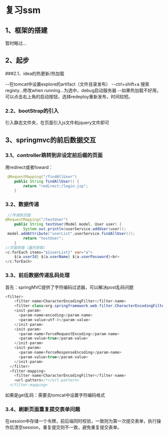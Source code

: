 # 复习ssm

## 1、框架的搭建

暂时略过...

## 2、起步

###2.1、idea的热更新/热加载

--在tomcat中设置explore的artifact（文件目录发布）
--ctrl+shift+a 搜索registy...修改when running...为选中，debug启动服务器
--如果热加载不好用，可以点击右上角的启动按钮，选择redeploy重新发布，时间较短。

### 2.2、bootStrap的引入

引入静态文件夹，在页面引入js文件和jquery文件即可

## 3、springmvc的前后数据交互

### 3.1、controller跳转到非设定前后缀的页面

用redirect或者foward：

```java
 @RequestMapping("/findAllUser")
    public String findAllUser() {
        return "redirect:/login.jsp";
    }
```

### 3.2、数据传递

```java
 //传递到页面
@RequestMapping("/testUser")
    public String testUser(Model model, User user) {
        System.out.println(userService.addUser(user));
 model.addAttribute("userList",userService.findAllUser());
        return "testUser";
    }
//页面获取（遍历获取）
<c:forEach items="${userList}" var="a">
    ${a.userId} ${a.userName} ${a.userPassword}<br>
</c:forEach>
```

### 3.3、前后数据传递乱码处理

首先：springMVC提供了字符编码过滤器，可以解决post乱码问题

```java
<filter>
    <filter-name>CharacterEncodingFilter</filter-name>
    <filter-class>org.springframework.web.filter.CharacterEncodingFilter</filter-class>
    <init-param>
      <param-name>encoding</param-name>
      <param-value>utf-8</param-value>
    </init-param>
    <init-param>
      <param-name>forceRequestEncoding</param-name>
      <param-value>true</param-value>
    </init-param>
    <init-param>
      <param-name>forceResponseEncoding</param-name>
      <param-value>true</param-value>
    </init-param>
  </filter>
  <filter-mapping>
    <filter-name>CharacterEncodingFilter</filter-name>
    <url-pattern>/*</url-pattern>
  </filter-mapping>
```



如果是get乱码：需要去tomcat中设置字符编码格式

### 3.4、刷新页面重复提交表单问题

在session中存储一个令牌，前后端同时校验，一致则为第一次提交表单，执行操作后清空session，重复提交则不一致，避免重复提交表单。

